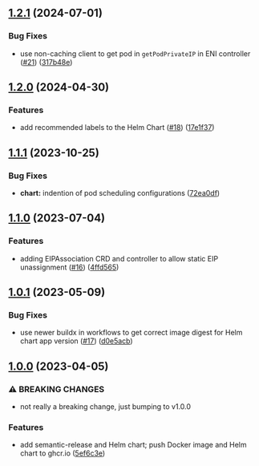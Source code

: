 ## [1.2.1](https://github.com/goto-opensource/k8s-aws-operator/compare/v1.2.0...v1.2.1) (2024-07-01)


### Bug Fixes

* use non-caching client to get pod in `getPodPrivateIP` in ENI controller ([#21](https://github.com/goto-opensource/k8s-aws-operator/issues/21)) ([317b48e](https://github.com/goto-opensource/k8s-aws-operator/commit/317b48e32416db3115bbc10a0b8c8cb27ca1412d))

## [1.2.0](https://github.com/goto-opensource/k8s-aws-operator/compare/v1.1.1...v1.2.0) (2024-04-30)


### Features

* add recommended labels to the Helm Chart ([#18](https://github.com/goto-opensource/k8s-aws-operator/issues/18)) ([17e1f37](https://github.com/goto-opensource/k8s-aws-operator/commit/17e1f37025385926c12f1ba6566e02b986ffe1be))

## [1.1.1](https://github.com/goto-opensource/k8s-aws-operator/compare/v1.1.0...v1.1.1) (2023-10-25)


### Bug Fixes

* **chart:** indention of pod scheduling configurations ([72ea0df](https://github.com/goto-opensource/k8s-aws-operator/commit/72ea0dff373c191249719d6cc95cf0d35386dc90))

## [1.1.0](https://github.com/goto-opensource/k8s-aws-operator/compare/v1.0.1...v1.1.0) (2023-07-04)


### Features

* adding EIPAssociation CRD and controller to allow static EIP unassignment ([#16](https://github.com/goto-opensource/k8s-aws-operator/issues/16)) ([4ffd565](https://github.com/goto-opensource/k8s-aws-operator/commit/4ffd565aa5f834b59de5f80aca9db9a492eecac8))

## [1.0.1](https://github.com/goto-opensource/k8s-aws-operator/compare/v1.0.0...v1.0.1) (2023-05-09)


### Bug Fixes

* use newer buildx in workflows to get correct image digest for Helm chart app version ([#17](https://github.com/goto-opensource/k8s-aws-operator/issues/17)) ([d0e5acb](https://github.com/goto-opensource/k8s-aws-operator/commit/d0e5acb492c873603486f92ded4fc7ef4b2a811d))

## [1.0.0](https://github.com/goto-opensource/k8s-aws-operator/compare/v0.0.5...v1.0.0) (2023-04-05)


### ⚠ BREAKING CHANGES

* not really a breaking change, just bumping to v1.0.0

### Features

* add semantic-release and Helm chart; push Docker image and Helm chart to ghcr.io ([5ef6c3e](https://github.com/goto-opensource/k8s-aws-operator/commit/5ef6c3efb7908c4be524d29b4ac7042d16a62d18))
